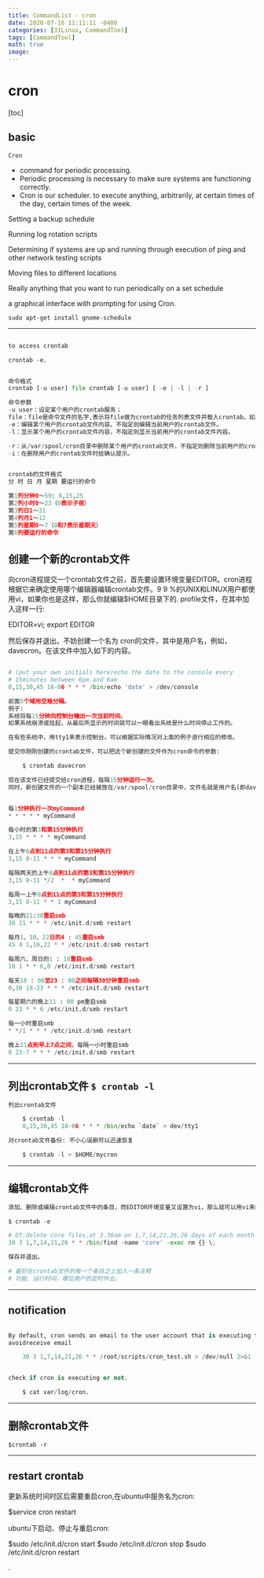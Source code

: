 ```yaml
---
title: CommandList - cron
date: 2020-07-16 11:11:11 -0400
categories: [31Linux, CommandTool]
tags: [CommandTool]
math: true
image:
---
```



# cron

[toc]


## basic

`Cron`
- command for periodic processing.
- Periodic processing is necessary to make sure systems are functioning correctly.
- Cron is our scheduler. to execute anything, arbitrarily, at certain times of the day, certain times of the week.


Setting a backup schedule

Running log rotation scripts

Determining if systems are up and running through execution of ping and other network testing scripts

Moving files to different locations

Really anything that you want to run periodically on a set schedule



a graphical interface with prompting for using Cron.

`sudo apt-get install gnome-schedule`

---


```py

to access crontab

crontab -e.

```


```py

命令格式
crontab [-u user] file crontab [-u user] [ -e | -l | -r ]

命令参数
-u user：设定某个用户的crontab服务；
file：file是命令文件的名字,表示将file做为crontab的任务列表文件并载入crontab。如果在命令行中没有指定这个文件，crontab命令将接受标准输入（键盘）上键入的命令，并将它们载入crontab。
-e：编辑某个用户的crontab文件内容。不指定则编辑当前用户的crontab文件。
-l：显示某个用户的crontab文件内容，不指定则显示当前用户的crontab文件内容。

-r：从/var/spool/cron目录中删除某个用户的crontab文件，不指定则删除当前用户的crontab文件。
-i：在删除用户的crontab文件时给确认提示。


crontab的文件格式
分 时 日 月 星期 要运行的命令

第1列分钟0～59: 0,15,25
第2列小时0～23（0表示子夜）
第3列日1～31
第4列月1～12
第5列星期0～7（0和7表示星期天）
第6列要运行的命令

```


## 创建一个新的crontab文件

向cron进程提交一个crontab文件之前，首先要设置环境变量EDITOR。cron进程根据它来确定使用哪个编辑器编辑crontab文件。9 9 %的UNIX和LINUX用户都使用vi，如果你也是这样，那么你就编辑$HOME目录下的. profile文件，在其中加入这样一行:

EDITOR=vi; export EDITOR

然后保存并退出。不妨创建一个名为<user> cron的文件，其中<user>是用户名，例如， davecron。在该文件中加入如下的内容。

```py

# (put your own initials here)echo the date to the console every
# 15minutes between 6pm and 6am
0,15,30,45 18-06 * * * /bin/echo 'date' > /dev/console

前面5个域用空格分隔。
例子:
系统将每15分钟向控制台输出一次当前时间。
如果系统崩溃或挂起，从最后所显示的时间就可以一眼看出系统是什么时间停止工作的。

在有些系统中，用tty1来表示控制台，可以根据实际情况对上面的例子进行相应的修改。

提交你刚刚创建的crontab文件，可以把这个新创建的文件作为cron命令的参数:

    $ crontab davecron

现在该文件已经提交给cron进程，每隔15分钟运行一次。
同时，新创建文件的一个副本已经被放在/var/spool/cron目录中，文件名就是用户名(即dave)。
```

```py

每1分钟执行一次myCommand
* * * * * myCommand

每小时的第3和第15分钟执行
3,15 * * * * myCommand

在上午8点到11点的第3和第15分钟执行
3,15 8-11 * * * myCommand

每隔两天的上午8点到11点的第3和第15分钟执行
3,15 8-11 */2  *  * myCommand

每周一上午8点到11点的第3和第15分钟执行
3,15 8-11 * * 1 myCommand

每晚的21:30重启smb
30 21 * * * /etc/init.d/smb restart

每月1、10、22日的4 : 45重启smb
45 4 1,10,22 * * /etc/init.d/smb restart

每周六、周日的1 : 10重启smb
10 1 * * 6,0 /etc/init.d/smb restart

每天18 : 00至23 : 00之间每隔30分钟重启smb
0,30 18-23 * * * /etc/init.d/smb restart

每星期六的晚上11 : 00 pm重启smb
0 23 * * 6 /etc/init.d/smb restart

每一小时重启smb
* */1 * * * /etc/init.d/smb restart

晚上11点到早上7点之间，每隔一小时重启smb
0 23-7 * * * /etc/init.d/smb restart


```





---

## 列出crontab文件 `$ crontab -l`

```py
列出crontab文件

    $ crontab -l
    0,15,30,45 18-06 * * * /bin/echo `date` > dev/tty1

对crontab文件备份: 不小心误删可以迅速恢复

    $ crontab -l > $HOME/mycron


```

---


## 编辑crontab文件

```py
添加、删除或编辑crontab文件中的条目，而EDITOR环境变量又设置为vi，那么就可以用vi来编辑crontab文件:

$ crontab -e

# DT:delete core files,at 3.30am on 1,7,14,21,26,26 days of each month
30 3 1,7,14,21,26 * * /bin/find -name 'core' -exec rm {} \;

保存并退出。

# 最好在crontab文件的每一个条目之上加入一条注释
# 功能、运行时间，哪位用户的定时作业。

```

---

## notification

```py

By default, cron sends an email to the user account that is executing the scripts.
avoidreceive email

    30 3 1,7,14,21,26 * * /root/scripts/cron_test.sh > /dev/null 2>&1


check if cron is executing or not.

    $ cat var/log/cron.

```
---

## 删除crontab文件

`$crontab -r`


---


## restart crontab

更新系统时间时区后需要重启cron,在ubuntu中服务名为cron:

$service cron restart

ubuntu下启动、停止与重启cron:

$sudo /etc/init.d/cron start
$sudo /etc/init.d/cron stop
$sudo /etc/init.d/cron restart

























.
